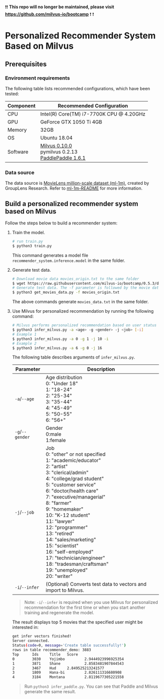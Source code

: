 :exclamation::exclamation: **This repo will no longer be maintained, please visit https://github.com/milvus-io/bootcamp** :exclamation: :exclamation:

# Personalized Recommender System Based on Milvus

## Prerequisites

### Environment requirements

The following table lists recommended configurations, which have been tested:

| Component | Recommended Configuration                                    |
| --------- | ------------------------------------------------------------ |
| CPU       | Intel(R) Core(TM) i7-7700K CPU @ 4.20GHz                     |
| GPU       | GeForce GTX 1050 Ti 4GB                                      |
| Memory    | 32GB                                                         |
| OS        | Ubuntu 18.04                                                 |
| Software  | [Milvus 0.10.0](https://milvus.io/cn/docs/v0.10.0/install_milvus.md) <br />pymilvus 0.2.13  <br />[PaddlePaddle 1.6.1](https://www.paddlepaddle.org.cn/documentation/docs/en/beginners_guide/install/index_en.html) |



### Data source

The data source is [MovieLens million-scale dataset (ml-1m)](http://files.grouplens.org/datasets/movielens/ml-1m.zip), created by GroupLens Research. Refer to [ml-1m-README](http://files.grouplens.org/datasets/movielens/ml-1m-README.txt) for more information.

## Build a personalized recommender system based on Milvus

Follow the steps below to build a recommender system:

1. Train the model.

   ```bash
   # run train.py
   $ python3 train.py
   ```

   This command generates a model file `recommender_system.inference.model` in the same folder.

2. Generate test data.

   ```bash
   # Download movie data movies_origin.txt to the same folder
   $ wget https://raw.githubusercontent.com/milvus-io/bootcamp/0.5.3/demo/recommender_system/movies_origin.txt
   # Generate test data. The -f parameter is followed by the movie data filename.
   $ python3 get_movies_data.py -f movies_origin.txt
   ```

   The above commands generate `movies_data.txt` in the same folder.

3. Use Milvus for personalized recommendation by running the following command:

   ```bash
   # Milvus performs personalized recommendation based on user status
   $ python3 infer_milvus.py -a <age> -g <gender> -j <job> [-i]
   # Example 1
   $ python3 infer_milvus.py -a 0 -g 1 -j 10 -i
   # Example 2
   $ python3 infer_milvus.py -a 6 -g 0 -j 16
   ```
   
   The following table describes arguments of `infer_milvus.py`.

   | Parameter        | Description                                                         |
   | ----------- | ------------------------------------------------------------ |
   | `-a`/`--age`    | Age distribution <br />0: "Under 18" <br />1: "18-24" <br />2: "25-34" <br />3: "35-44" <br />4: "45-49" <br />5: "50-55" <br />6: "56+" |
   | `-g`/`--gender` | Gender <br />0:male <br />1:female                                         |
   | `-j`/`--job`    | Job <br />0: "other" or not specified <br />1: "academic/educator" <br />2: "artist" <br />3: "clerical/admin" <br />4: "college/grad student" <br />5: "customer service" <br />6: "doctor/health care" <br />7: "executive/managerial" <br />8: "farmer" <br />9: "homemaker" <br />10: "K-12 student" <br />11: "lawyer" <br />12: "programmer" <br />13: "retired" <br />14: "sales/marketing" <br />15: "scientist" <br />16: "self-employed" <br />17: "technician/engineer" <br />18: "tradesman/craftsman" <br />19: "unemployed" <br />20: "writer" |
   | `-i`/`--infer`  | (Optional) Converts test data to vectors and import to Milvus. |

   > Note: `-i`/`--infer` is required when you use Milvus for personalized recommendation for the first time or when you start another training and regenerate the model.

    The result displays top 5 movies that the specified user might be interested in:

   ```bash
   get infer vectors finished!
   Server connected.
   Status(code=0, message='Create table successfully!')
   rows in table recommender_demo: 3883
   Top      Ids     Title   Score
   0        3030    Yojimbo         2.9444923996925354
   1        3871    Shane           2.8583481907844543
   2        3467    Hud     2.849525213241577
   3        1809    Hana-bi         2.826111316680908
   4        3184    Montana         2.8119677305221558
   ```

   > Run `python3 infer_paddle.py`. You can see that Paddle and Milvus generate the same result.
